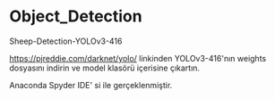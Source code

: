 # Object_Detection
 Sheep-Detection-YOLOv3-416

https://pjreddie.com/darknet/yolo/ linkinden YOLOv3-416'nın 
weights dosyasını indirin ve model klasörü içerisine çıkartın.


Anaconda Spyder IDE' si ile gerçeklenmiştir.
